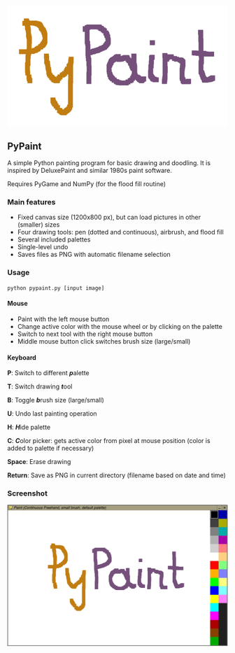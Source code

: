 ![logo](logo.png "PyPaint logo")

## PyPaint

A simple Python painting program for basic drawing and doodling. It is inspired by DeluxePaint and similar 1980s paint software.

Requires PyGame and NumPy (for the flood fill routine)

### Main features

* Fixed canvas size (1200x800 px), but can load pictures in other (smaller) sizes
* Four drawing tools: pen (dotted and continuous), airbrush, and flood fill
* Several included palettes
* Single-level undo
* Saves files as PNG with automatic filename selection

### Usage

    python pypaint.py [input image]

#### Mouse

* Paint with the left mouse button
* Change active color with the mouse wheel or by clicking on the palette
* Switch to next tool with the right mouse button
* Middle mouse button click switches brush size (large/small)

#### Keyboard

**P**: Switch to different ***p***alette

**T**: Switch drawing ***t***ool

**B**: Toggle ***b***rush size (large/small)

**U**: Undo last painting operation

**H**: ***H***ide palette

**C**: ***C***olor picker: gets active color from pixel at mouse position
(color is added to palette if necessary)

**Space**: Erase drawing

**Return**: Save as PNG in current directory (filename based on date and time)

### Screenshot

![screenshot](screenshot.png "PyPaint screenshot")
